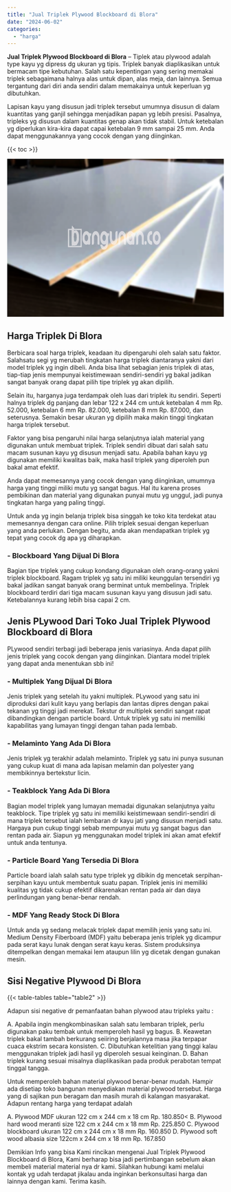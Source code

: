 ```yaml
---
title: "Jual Triplek Plywood Blockboard di Blora"
date: "2024-06-02"
categories: 
  - "harga"
---
```


**Jual Triplek Plywood Blockboard di Blora** – Tiplek atau plywood adalah type kayu yg dipress dg ukuran yg tipis. Triplek banyak diaplikasikan untuk bermacam tipe kebutuhan. Salah satu kepentingan yang sering memakai triplek sebagaimana halnya alas untuk dipan, alas meja, dan lainnya. Semua tergantung dari diri anda sendiri dalam memakainya untuk keperluan yg dibutuhkan.

Lapisan kayu yang disusun jadi triplek tersebut umumnya disusun di dalam kuantitas yang ganjil sehingga menjadikan papan yg lebih presisi. Pasalnya, tripleks yg disusun dalam kuantitas genap akan tidak stabil. Untuk ketebalan yg diperlukan kira-kira dapat capai ketebalan 9 mm sampai 25 mm. Anda dapat menggunakannya yang cocok dengan yang diinginkan.

{{< toc >}}

![Jual Triplek Plywood Blockboard di Blora](/images/jual-triplek-murah-10.png)

## Harga Triplek Di Blora

Berbicara soal harga triplek, keadaan itu dipengaruhi oleh salah satu faktor. Salahsatu segi yg merubah tingkatan harga triplek diantaranya yakni dari model triplek yg ingin dibeli. Anda bisa lihat sebagian jenis triplek di atas, tiap-tiap jenis mempunyai keistimewaan sendiri-sendiri yg bakal jadikan sangat banyak orang dapat pilih tipe triplek yg akan dipilih.

Selain itu, harganya juga terdampak oleh luas dari triplek itu sendiri. Seperti halnya triplek dg panjang dan lebar 122 x 244 cm untuk ketebalan 4 mm Rp. 52.000, ketebalan 6 mm Rp. 82.000, ketebalan 8 mm Rp. 87.000, dan seterusnya. Semakin besar ukuran yg dipilih maka makin tinggi tingkatan harga triplek tersebut.

Faktor yang bisa pengaruhi nilai harga selanjutnya ialah material yang digunakan untuk membuat triplek. Triplek sendiri dibuat dari salah satu macam susunan kayu yg disusun menjadi satu. Apabila bahan kayu yg digunakan memiliki kwalitas baik, maka hasil triplek yang diperoleh pun bakal amat efektif.

Anda dapat memesannya yang cocok dengan yang diinginkan, umumnya harga yang tinggi miliki mutu yg sangat bagus. Hal itu karena proses pembikinan dan material yang digunakan punyai mutu yg unggul, jadi punya tingkatan harga yang paling tinggi.

Untuk anda yg ingin belanja triplek bisa singgah ke toko kita terdekat atau memesannya dengan cara online. Pilih triplek sesuai dengan keperluan yang anda perlukan. Dengan begitu, anda akan mendapatkan triplek yg tepat yang cocok dg apa yg diharapkan.

### \- Blockboard Yang Dijual Di Blora

Bagian tipe triplek yang cukup kondang digunakan oleh orang-orang yakni triplek blockboard. Ragam triplek yg satu ini miliki keunggulan tersendiri yg bakal jadikan sangat banyak orang berminat untuk membelinya. Triplek blockboard terdiri dari tiga macam susunan kayu yang disusun jadi satu. Ketebalannya kurang lebih bisa capai 2 cm.

## Jenis PLywood Dari Toko Jual Triplek Plywood Blockboard di Blora

PLywood sendiri terbagi jadi beberapa jenis variasinya. Anda dapat pilih jenis triplek yang cocok dengan yang diinginkan. Diantara model triplek yang dapat anda menentukan sbb ini!

### \- Multiplek Yang Dijual Di Blora

Jenis triplek yang setelah itu yakni multiplek. PLywood yang satu ini diproduksi dari kulit kayu yang berlapis dan lantas dipres dengan pakai tekanan yg tinggi jadi merekat. Tekstur dr multiplek sendiri sangat rapat dibandingkan dengan particle board. Untuk triplek yg satu ini memiliki kapabilitas yang lumayan tinggi dengan tahan pada lembab.

### \- Melaminto Yang Ada Di Blora

Jenis triplek yg terakhir adalah melaminto. Triplek yg satu ini punya susunan yang cukup kuat di mana ada lapisan melamin dan polyester yang membikinnya bertekstur licin.

### \- Teakblock Yang Ada Di Blora

Bagian model triplek yang lumayan memadai digunakan selanjutnya yaitu teakblock. Tipe triplek yg satu ini memiliki keistimewaan sendiri-sendiri di mana triplek tersebut ialah lembaran dr kayu jati yang disusun menjadi satu. Hargaya pun cukup tinggi sebab mempunyai mutu yg sangat bagus dan rentan pada air. Siapun yg menggunakan model triplek ini akan amat efektif untuk anda tentunya.

### \- Particle Board Yang Tersedia Di Blora

Particle board ialah salah satu type triplek yg dibikin dg mencetak serpihan-serpihan kayu untuk membentuk suatu papan. Triplek jenis ini memiliki kualitas yg tidak cukup efektif dikarenakan rentan pada air dan daya perlindungan yang benar-benar rendah.

### \- MDF Yang Ready Stock Di Blora

Untuk anda yg sedang melacak triplek dapat memilih jenis yang satu ini. Medium Density Fiberboard (MDF) yaitu beberapa jenis triplek yg dicampur pada serat kayu lunak dengan serat kayu keras. Sistem produksinya ditempelkan dengan memakai lem ataupun lilin yg dicetak dengan gunakan mesin.

## Sisi Negative Plywood Di Blora

{{< table-tables table="table2" >}}

Adapun sisi negative dr pemanfaatan bahan plywood atau tripleks yaitu :

A. Apabila ingin mengkombinasikan salah satu lembaran triplek, perlu digunakan paku tembak untuk memperoleh hasil yg bagus. B. Keawetan triplek bakal tambah berkurang seiiring berjalannya masa jika terpapar cuaca ekstrim secara konsisten. C. Dibutuhkan ketelitian yang tinggi kalau menggunakan triplek jadi hasil yg diperoleh sesuai keinginan. D. Bahan triplek kurang sesuai misalnya diaplikasikan pada produk perabotan tempat tinggal tangga.

Untuk memperoleh bahan material plywood benar-benar mudah. Hampir ada disetiap toko bangunan menyediakan material plywood tersebut. Harga yang di sajikan pun beragam dan masih murah di kalangan masyarakat. Adapun rentang harga yang terdapat adalah

A. Plywood MDF ukuran 122 cm x 244 cm x 18 cm Rp. 180.850< B. Plywood hard wood meranti size 122 cm x 244 cm x 18 mm Rp. 225.850 C. Plywood blockboard ukuran 122 cm x 244 cm x 18 mm Rp. 160.850 D. Plywood soft wood albasia size 122cm x 244 cm x 18 mm Rp. 167.850

Demikian Info yang bisa Kami rincikan mengenai Jual Triplek Plywood Blockboard di Blora, Kami berharap bisa jadi pertimbangan sebelum akan membeli material material nya dr kami. Silahkan hubungi kami melalui kontak yg udah terdapat jikalau anda inginkan berkonsultasi harga dan lainnya dengan kami. Terima kasih.
